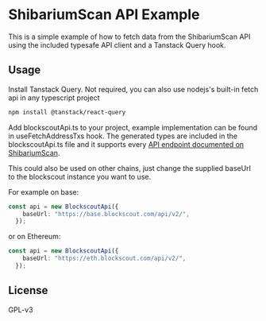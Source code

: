 # ShibariumScan API Example

This is a simple example of how to fetch data from the ShibariumScan API using the included typesafe API client and a Tanstack Query hook.

## Usage

Install Tanstack Query. Not required, you can also use nodejs's built-in fetch api in any typescript project

```bash
npm install @tanstack/react-query
```

Add blockscoutApi.ts to your project, example implementation can be found in useFetchAddressTxs hook. The generated types are included in the blockscoutApi.ts file and it supports every [API endpoint documented on ShibariumScan](https://www.shibariumscan.io/api/v2/docs).

This could also be used on other chains, just change the supplied baseUrl to the blockscout instance you want to use.

For example on base:

```typescript
const api = new BlockscoutApi({
    baseUrl: "https://base.blockscout.com/api/v2/",
  });
```

or on Ethereum:

```typescript
const api = new BlockscoutApi({
    baseUrl: "https://eth.blockscout.com/api/v2/",
  });
```

## License

GPL-v3
